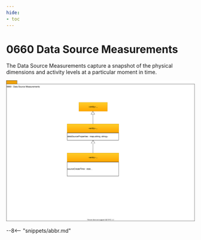 ```yaml
---
hide:
- toc
---
```


<!-- SPDX-License-Identifier: CC-BY-4.0 -->
<!-- Copyright Contributors to the ODPi Egeria project. -->

# 0660 Data Source Measurements

The Data Source Measurements capture a snapshot of the physical
dimensions and activity levels at a particular moment in time.

![UML](0660-Data-Source-Measurements.svg)


--8<-- "snippets/abbr.md"